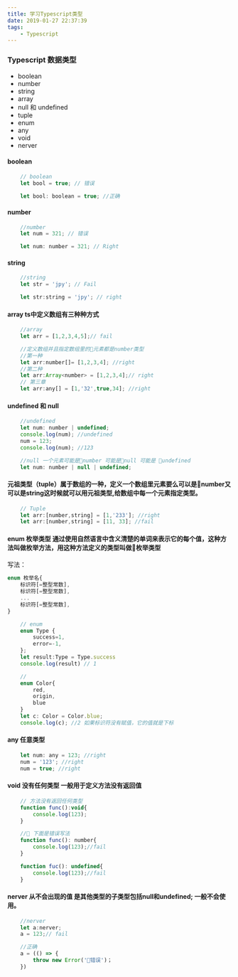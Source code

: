 ```yaml
---
title: 学习Typescript类型
date: 2019-01-27 22:37:39
tags: 
    - Typescript
---
```

### Typescript 数据类型
* boolean
* number
* string
* array
* null 和 undefined
* tuple
* enum
* any
* void
* nerver

#### boolean
```javascript
    // boolean
    let bool = true; // 错误

    let bool: boolean = true; //正确

```
#### number
```javascript
    //number
    let num = 321; // 错误

    let num: number = 321; // Right
```
#### string
```javascript
    //string
    let str = 'jpy'; // Fail

    let str:string = 'jpy'; // right
```

#### array ts中定义数组有三种种方式
```javascript
    //array
    let arr = [1,2,3,4,5];// fail

    //定义数组并且指定数组里的元素都是number类型
    //第一种
    let arr:number[]= [1,2,3,4]; //right
    //第二种
    let arr:Array<number> = [1,2,3,4];// right
    // 第三章
    let arr:any[] = [1,'32',true,34]; //right

```
<!--more-->
#### undefined 和 null
```javascript
    //undefined
    let num: number | undefined;
    console.log(num); //undefined
    num = 123;
    console.log(num); //123

    //null 一个元素可能是number 可能是null 可能是 undefined
    let num: number | null | undefined;

```

#### 元祖类型（tuple）属于数组的一种，定义一个数组里元素要么可以是number又可以是string这时候就可以用元祖类型,给数组中每一个元素指定类型。
```javascript
    // Tuple
    let arr:[number,string] = [1,'233']; //right
    let arr:[number,string] = [11, 33]; //fail
```

#### enum 枚举类型 通过使用自然语言中含义清楚的单词来表示它的每个值，这种方法叫做枚举方法，用这种方法定义的类型叫做枚举类型

写法：
```javascript
enum 枚举名{
    标识符[=整型常数],
    标识符[=整型常数],
    ...
    标识符[=整型常数],
}
```
```javascript
    // enum
    enum Type {
        success=1,
        error=-1,
    };
    let result:Type = Type.success
    console.log(result) // 1

    //
    enum Color{
        red,
        origin,
        blue
    }
    let c: Color = Color.blue;
    console.log(c); //2 如果标识符没有赋值，它的值就是下标
```

#### any 任意类型

```javascript
    let num: any = 123; //right
    num = '123'; //right
    num = true; //right
```

#### void 没有任何类型 一般用于定义方法没有返回值
```javascript
    // 方法没有返回任何类型
    function func():void{
        console.log(123);
    }

    // 下面是错误写法
    function func(): number{
        console.log(123);//fail
    }

    function fuc(): undefined{
        console.log(123);//fail
    }
```

#### nerver 从不会出现的值 是其他类型的子类型包括null和undefined; 一般不会使用。
```javascript
    //nerver
    let a:nerver;
    a = 123;// fail

    //正确
    a = (() => {
        throw new Error('错误')；
    })
```